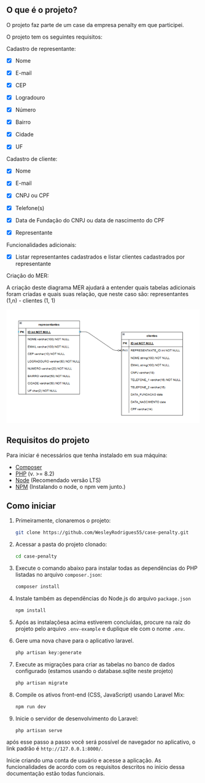 ## O que é o projeto?

O projeto faz parte de um case da empresa penalty em que participei.

O projeto tem os seguintes requisitos:

Cadastro de representante:
- [x] Nome
- [x] E-mail
- [x] CEP
- [x] Logradouro
- [x] Número
- [x] Bairro
- [x] Cidade
- [x] UF


Cadastro de cliente:
- [x] Nome
- [x] E-mail
- [x] CNPJ ou CPF
- [x] Telefone(s)
- [x] Data de Fundação do CNPJ ou data de nascimento do CPF
- [x] Representante


Funcionalidades adicionais:
- [x] Listar representantes cadastrados e listar clientes cadastrados por representante

Criação do MER:

A criação deste diagrama MER ajudará a entender quais tabelas adicionais foram criadas e quais suas relação, que neste caso são: representantes (1,n) - clientes (1, 1)

<img src="img-readme/mer.png" alt="mer" />


## Requisitos do projeto

Para iniciar é necessários que tenha instalado em sua máquina:
- [Composer](https://getcomposer.org/)
- [PHP](https://www.php.net/downloads) (v. >= 8.2)
- [Node](https://nodejs.org/en/) (Recomendado versão LTS)
- [NPM](https://getcomposer.org/) (Instalando o node, o npm vem junto.)


## Como iniciar

1. Primeiramente, clonaremos o projeto:

    ```sh
    git clone https://github.com/WesleyRodrigues55/case-penalty.git
    ```

2. Acessar a pasta do projeto clonado:

    ```sh
    cd case-penalty
    ```

3. Execute o comando abaixo para instalar todas as dependências do PHP listadas no arquivo `composer.json`:

    ```sh
    composer install
    ```

4. Instale também as dependências do Node.js do arquivo `package.json`

    ```sh
    npm install
    ```

5. Após as instalaçõesa acima estiverem concluídas, procure na raíz do projeto pelo arquivo `.env-example` e duplique ele com o nome `.env`.


6. Gere uma nova chave para o aplicativo laravel.

    ```sh
    php artisan key:generate
    ```

7. Execute as migrações para criar as tabelas no banco de dados configurado (estamos usando o database.sqlite neste projeto)

    ```sh
    php artisan migrate
    ```

8. Compile os ativos front-end (CSS, JavaScript) usando Laravel Mix:

    ```sh
    npm run dev
    ```

7. Inicie o servidor de desenvolvimento do Laravel:

    ```sh
    php artisan serve
    ```


após esse passo a passo você será possível de navegador no aplicativo, o link padrão é `http://127.0.0.1:8000/`.

Inicie criando uma conta de usuário e acesse a aplicação. As funcionalidades de acordo com os requisitos descritos no início dessa documentação estão todas funcionais.